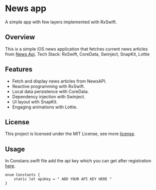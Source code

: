# News app 
A simple app with few layers implemented with RxSwift. 

## Overview
This is a simple iOS news application that fetches current news articles from [News Api](https://newsapi.org).
Tech Stack: RxSwift, CoreData, Swinject, SnapKit, Lottie

## Features
- Fetch and display news articles from NewsAPI.
- Reactive programming with RxSwift.
- Local data persistence with CoreData.
- Dependency injection with Swinject.
- UI layout with SnapKit.
- Engaging animations with Lottie.

## License

This project is licensed under the MIT License, see more [license](https://github.com/](https://github.com/faluhe/News-Rx-/blob/master/LICENSE)).


## Usage 

In Constans.swift file add the api key which you can get after registration [here](https://newsapi.org).

```
enum Constants {
    static let apiKey = " ADD YOUR API KEY HERE "
}
```

